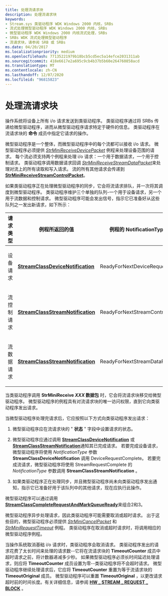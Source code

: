 ```yaml
---
title: 处理流请求块
description: 处理流请求块
keywords:
- Stream.sys 类驱动程序 WDK Windows 2000 内核，SRBs
- 流式处理微型驱动程序 WDK Windows 2000 内核，SRBs
- 微型驱动程序 WDK Windows 2000 内核流式处理，SRBs
- SRBs WDK 流式处理微型驱动程序
- 流请求块，请参阅 SRB 或 SRBs
ms.date: 04/20/2017
ms.localizationpriority: medium
ms.openlocfilehash: 77135221979b18bcb5cd5ec5a14efce2031311ab
ms.sourcegitcommit: 418e6617e2a695c9cb4b37b5b60e264760858acd
ms.translationtype: MT
ms.contentlocale: zh-CN
ms.lasthandoff: 12/07/2020
ms.locfileid: "96815823"
---
```

# <a name="handling-stream-request-blocks"></a>处理流请求块





操作系统将设备上所有 i/o 请求发送到类驱动程序。 类驱动程序通过将 SRBs 传递给微型驱动程序，进而从微型驱动程序请求特定于硬件的信息。 类驱动程序在流请求块的 **命令** 成员中指定它请求的操作。

微型驱动程序是一个整体，而微型驱动程序中的每个流都可以接收 i/o 请求。 微型驱动程序必须提供 [*StrMiniReceiveDevicePacket*](/windows-hardware/drivers/ddi/strmini/nc-strmini-phw_receive_device_srb) 例程来处理设备范围的请求。 每个流必须支持两个例程来处理 i/o 请求：一个用于数据请求，一个用于控制请求。 类驱动程序调用数据请求回调 [*StrMiniReceiveStreamDataPacket*](/windows-hardware/drivers/ddi/strmini/nc-strmini-phw_receive_device_srb)来处理对流上的所有读取和写入请求。 流的所有其他请求会传递到 [**StrMiniReceiveStreamControlPacket**](/previous-versions/ff568467(v=vs.85))。

如果类驱动程序正在处理微型驱动程序的同步，它会将流请求排队，并一次将其调度到微型驱动程序。 类驱动程序维护三个单独的队列-一个用于设备请求，另一个用于流数据和控制请求。 微型驱动程序可能会发出信号，指示它已准备好从这些队列之一发出新请求，如下所示：

<table>
<colgroup>
<col width="33%" />
<col width="33%" />
<col width="33%" />
</colgroup>
<thead>
<tr class="header">
<th>请求类型</th>
<th>例程所返回的值</th>
<th>例程的 NotificationType 参数</th>
</tr>
</thead>
<tbody>
<tr class="odd">
<td><p>设备请求</p></td>
<td><p><a href="/windows-hardware/drivers/ddi/strmini/nf-strmini-streamclassdevicenotification" data-raw-source="[&lt;strong&gt;StreamClassDeviceNotification&lt;/strong&gt;](/windows-hardware/drivers/ddi/strmini/nf-strmini-streamclassdevicenotification)"><strong>StreamClassDeviceNotification</strong></a></p></td>
<td><p>ReadyForNextDeviceRequest</p></td>
</tr>
<tr class="even">
<td><p>流控制请求</p></td>
<td><p><a href="/windows-hardware/drivers/ddi/strmini/nf-strmini-streamclassstreamnotification" data-raw-source="[&lt;strong&gt;StreamClassStreamNotification&lt;/strong&gt;](/windows-hardware/drivers/ddi/strmini/nf-strmini-streamclassstreamnotification)"><strong>StreamClassStreamNotification</strong></a></p></td>
<td><p>ReadyForNextStreamControlRequest</p></td>
</tr>
<tr class="odd">
<td><p>流数据请求</p></td>
<td><p><a href="/windows-hardware/drivers/ddi/strmini/nf-strmini-streamclassstreamnotification" data-raw-source="[&lt;strong&gt;StreamClassStreamNotification&lt;/strong&gt;](/windows-hardware/drivers/ddi/strmini/nf-strmini-streamclassstreamnotification)"><strong>StreamClassStreamNotification</strong></a></p></td>
<td><p>ReadyForNextStreamDataRequest</p></td>
</tr>
</tbody>
</table>

 

当类驱动程序调用 **StrMiniReceive *XXX* 数据包** 时，它会将流请求块移交给微型驱动程序。 微型驱动程序的例程具有对流请求块的唯一访问权限，直到它向类驱动程序发出请求。

当微型驱动程序处理完请求后，它应按照以下方式向类驱动程序发出请求：

1.  微型驱动程序应在流请求块的 " **状态** " 字段中设置请求的状态。

2.  微型驱动程序应通过调用 [**StreamClassDeviceNotification**](/windows-hardware/drivers/ddi/strmini/nf-strmini-streamclassdevicenotification) 或 [**StreamClassStreamNotification**](/windows-hardware/drivers/ddi/strmini/nf-strmini-streamclassstreamnotification)通知其已完成请求。 若要完成设备请求，微型驱动程序将使用 *NotificationType* 参数 **StreamClassDeviceNotification** 调用 DeviceRequestComplete。 若要完成流请求，微型驱动程序将使用 StreamRequestComplete 的 *NotificationType* 参数调用 **StreamClassStreamNotification** 。

3.  如果类驱动程序正在处理同步，并且微型驱动程序尚未向类驱动程序发出通知，指示它已准备好用于该队列中的其他请求，现在应执行此操作。

微型驱动程序可以通过调用 [**StreamClassCompleteRequestAndMarkQueueReady**](/windows-hardware/drivers/ddi/strmini/nf-strmini-streamclasscompleterequestandmarkqueueready)来组合2和3。

微型驱动程序异步处理请求，因此类驱动程序可能需要取消或超时请求。 出于这些目的，微型驱动程序必须提供 [*StrMiniCancelPacket*](/windows-hardware/drivers/ddi/strmini/nc-strmini-phw_cancel_srb) 和 [*StrMiniRequestTimeout*](/windows-hardware/drivers/ddi/strmini/nc-strmini-phw_request_timeout_handler) 例程。 类驱动程序在取消或超时请求时，将调用相应的微型驱动程序例程。

当操作系统取消基础 i/o 请求时，类驱动程序会取消请求。 类驱动程序发出的请求花费了太长时间来处理的请求数--它将在流请求块的 **TimeoutCounter** 成员中超时请求之前，将计数器递减多少秒。 如果微型驱动程序必须长时间延迟处理请求，则应将 **TimeoutCounter** 成员设置为零--类驱动程序将不会超时请求。 微型驱动程序继续处理请求后，它应将 **TimeoutCounter** 重置为等于流请求块的 **TimeoutOriginal** 成员。 微型驱动程序可以重置 **TimeoutOriginal** ，以更改请求超时前的时间长度。有关详细信息，请参阅 [**HW \_ STREAM \_ REQUEST \_ BLOCK**](/windows-hardware/drivers/ddi/strmini/ns-strmini-_hw_stream_request_block) 。

